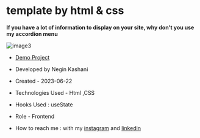 # template by html & css

**If you have a lot of information to display on your site, why don't you use my accordion menu**


![image3](https://github.com/NeginKashani/website1/assets/109550062/8d54b326-7fab-4903-9534-4357e9fa32ac)

- [Demo Project](https://neginkashani.github.io/website1/)

- Developed by Negin Kashani

- Created - 2023-06-22

- Technologies Used - Html ,CSS 

- Hooks Used : useState 

- Role - Frontend

- How to reach me : with my [instagram](https://instagram.com/negin_kashweb?igshid=NTc4MTIwNjQ2YQ==
) and [linkedin](https://www.linkedin.com/in/negin-kashani-567840b8)
